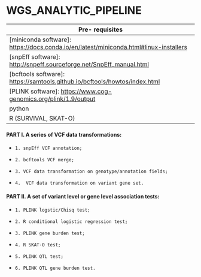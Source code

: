 # WGS_ANALYTIC_PIPELINE 

|Pre- requisites| 
| ------------- | 
|[miniconda software]: https://docs.conda.io/en/latest/miniconda.html#linux-installers  |
| [snpEff software]: http://snpeff.sourceforge.net/SnpEff_manual.html  |
| [bcftools software]: https://samtools.github.io/bcftools/howtos/index.html  | 
| [PLINK software]: https://www.cog-genomics.org/plink/1.9/output |
| python |
| R (SURVIVAL, SKAT-O) | 



  
#### PART I. A series of VCF data transformations:



* `1. snpEff VCF annotation;`

* `2. bcftools VCF merge;`

* `3. VCF data transformation on genotype/annotation fields;`

* `4.  VCF data transformation on variant gene set.`

#### PART II. A set of variant level or gene level association tests:




* `1. PLINK logstic/Chisq test;`

* `2. R conditional logistic regression test;`

* `3. PLINK gene burden test;`

* `4. R SKAT-O test;`

* `5. PLINK QTL test;`

* `6. PLINK QTL gene burden test.`


